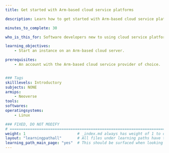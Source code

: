 ```yaml
---
title: Get started with Arm-based cloud service platforms

description: Learn how to get started with Arm-based cloud service platforms

minutes_to_complete: 30

who_is_this_for: Software developers new to using cloud service platforms.

learning_objectives:
    - Start an instance on an Arm-based cloud server.

prerequisites:
    - An account with the Arm-based cloud service provider of choice.


### Tags
skilllevels: Introductory
subjects: NONE
armips:
    - Neoverse
tools:
softwares:
operatingsystems:
    - Linux

### FIXED, DO NOT MODIFY
# ================================================================================
weight: 1                       # _index.md always has weight of 1 to order correctly
layout: "learningpathall"       # All files under learning paths have this same wrapper
learning_path_main_page: "yes"  # This should be surfaced when looking for related content. Only set for _index.md of learning path content.
---
```

